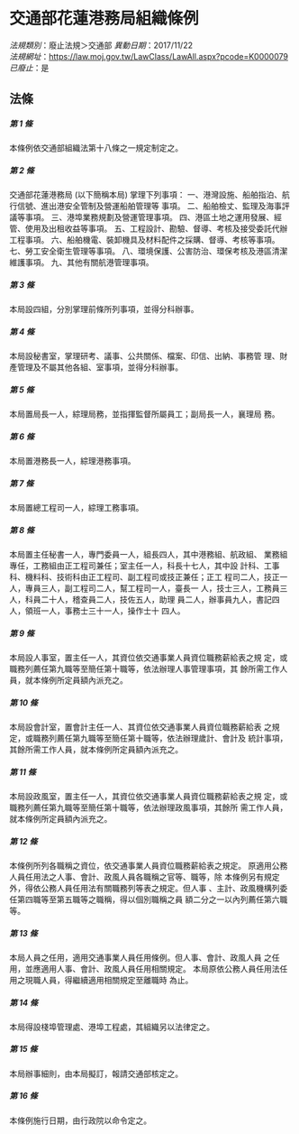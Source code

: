 # 交通部花蓮港務局組織條例

*法規類別*：廢止法規＞交通部
*異動日期*：2017/11/22  
*法規網址*：https://law.moj.gov.tw/LawClass/LawAll.aspx?pcode=K0000079
*已廢止*：是


## 法條
##### 第 1 條
本條例依交通部組織法第十八條之一規定制定之。


##### 第 2 條
交通部花蓮港務局 (以下簡稱本局) 掌理下列事項：
一、港灣設施、船舶指泊、航行信號、進出港安全管制及營運船舶管理等
    事項。
二、船舶檢丈、監理及海事評議等事項。
三、港埠業務規劃及營運管理事項。
四、港區土地之運用發展、經管、使用及出租收益等事項。
五、工程設計、勘驗、督導、考核及接受委託代辦工程事項。
六、船舶機電、裝卸機具及材料配件之採購、督導、考核等事項。
七、勞工安全衛生管理等事項。
八、環境保護、公害防治、環保考核及港區清潔維護事項。
九、其他有關航港管理事項。


##### 第 3 條
本局設四組，分別掌理前條所列事項，並得分科辦事。


##### 第 4 條
本局設秘書室，掌理研考、議事、公共關係、檔案、印信、出納、事務管
理、財產管理及不屬其他各組、室事項，並得分科辦事。


##### 第 5 條
本局置局長一人，綜理局務，並指揮監督所屬員工；副局長一人，襄理局
務。

##### 第 6 條
本局置港務長一人，綜理港務事項。


##### 第 7 條
本局置總工程司一人，綜理工務事項。


##### 第 8 條
本局置主任秘書一人，專門委員一人，組長四人，其中港務組、航政組、
業務組專任，工務組由正工程司兼任；室主任一人，科長十七人，其中設
計科、工事科、機料科、技術科由正工程司、副工程司或技正兼任；正工
程司二人，技正一人，專員三人，副工程司二人，幫工程司一人，臺長一
人，技士三人，工務員三人，科員二十人，稽查員二人，技佐五人，助理
員二人，辦事員九人，書記四人，領班一人，事務士三十一人，操作士十
四人。


##### 第 9 條
本局設人事室，置主任一人，其資位依交通事業人員資位職務薪給表之規
定，或職務列薦任第九職等至簡任第十職等，依法辦理人事管理事項，其
餘所需工作人員，就本條例所定員額內派充之。


##### 第 10 條
本局設會計室，置會計主任一人、其資位依交通事業人員資位職務薪給表
之規定，或職務列薦任第九職等至簡任第十職等，依法辦理歲計、會計及
統計事項，其餘所需工作人員，就本條例所定員額內派充之。


##### 第 11 條
本局設政風室，置主任一人，其資位依交通事業人員資位職務薪給表之規
定，或職務列薦任第九職等至簡任第十職等，依法辦理政風事項，其餘所
需工作人員，就本條例所定員額內派充之。


##### 第 12 條
本條例所列各職稱之資位，依交通事業人員資位職務薪給表之規定。
原適用公務人員任用法之人事、會計、政風人員各職稱之官等、職等，除
本條例另有規定外，得依公務人員任用法有關職務列等表之規定。但人事
、主計、政風機構列委任第四職等至第五職等之職稱，得以個別職稱之員
額二分之一以內列薦任第六職等。


##### 第 13 條
本局人員之任用，適用交通事業人員任用條例。但人事、會計、政風人員
之任用，並應適用人事、會計、政風人員任用相關規定。
本局原依公務人員任用法任用之現職人員，得繼續適用相關規定至離職時
為止。


##### 第 14 條
本局得設棧埠管理處、港埠工程處，其組織另以法律定之。


##### 第 15 條
本局辦事細則，由本局擬訂，報請交通部核定之。


##### 第 16 條
本條例施行日期，由行政院以命令定之。




